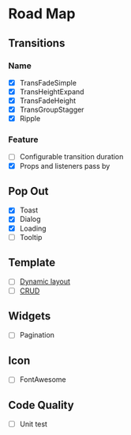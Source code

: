# Road Map

## Transitions

### Name

- [x] TransFadeSimple
- [x] TransHeightExpand
- [x] TransFadeHeight
- [x] TransGroupStagger
- [x] Ripple

### Feature

- [ ] Configurable transition duration
- [x] Props and listeners pass by

## Pop Out

- [x] Toast
- [x] Dialog
- [x] Loading
- [ ] Tooltip

## Template

- [ ] [Dynamic layout](https://markus.oberlehner.net/blog/dynamic-vue-layout-components/)
- [ ] [CRUD](https://markus.oberlehner.net/blog/building-renderless-components-to-handle-crud-operations-in-vue/)

## Widgets

- [ ] Pagination

## Icon

- [ ] FontAwesome

## Code Quality

- [ ] Unit test
